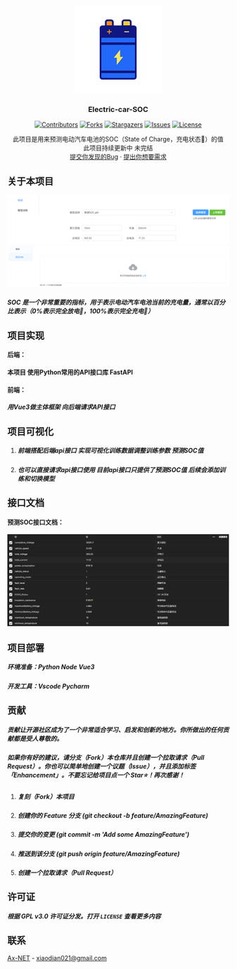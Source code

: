 <!-- PROJECT LOGO -->
<br />
<div align="center">
  <a href="https://github.com/Ax-NET-02/Electric-car-SOC">
    <img src="images/SOC.png" alt="Logo" width="200" height="200">
  </a>

<h3 align="center">Electric-car-SOC</h3>

[![Contributors][contributors-shield]][contributors-url]
[![Forks][forks-shield]][forks-url]
[![Stargazers][stars-shield]][stars-url]
[![Issues][issues-shield]][issues-url]
[![License][license-shield]][license-url]

  <p align="center">
    此项目是用来预测电动汽车电池的SOC（State of Charge，充电状态🔋）的值
    <br />
    此项目持续更新中 未完结
    <br />
    <a href="https://github.com/Ax-NET-02/Electric-car-SOC/issues/new?labels=bug&template=bug-report---.md">提交你发现的Bug</a>
    ·
    <a href="https://github.com/Ax-NET-02/Electric-car-SOC/issues/new?labels=enhancement&template=feature-request---.md">提出你想要需求</a>
  </p>

</div>



<!-- ABOUT THE PROJECT -->

## 关于本项目

[![预测模型][product-yu-test]](images/yu-test.png)
[![训练模型][product-xun]](images/xun.png)


##### SOC 是一个非常重要的指标，用于表示电动汽车电池当前的充电量，通常以百分比表示（0%表示完全放电🪫，100%表示完全充电🔋）


## 项目实现
#### 后端：

#### 本项目 使用Python常用的API接口库 FastAPI


#### 前端：
  ##### 用Vue3做主体框架 向后端请求API接口


## 项目可视化

1. ##### 前端搭配后端api接口 实现可视化训练数据调整训练参数 预测SOC值

2. ##### 也可以直接请求api接口使用 目前api接口只提供了预测SOC值 后续会添加训练和切换模型



## 接口文档

#### 预测SOC接口文档：

  ![接口图片](./images/API-document.png)



## 项目部署

##### 环境准备：Python Node Vue3

##### 开发工具：Vscode Pycharm

<!-- CONTRIBUTING -->

## 贡献

##### 贡献让开源社区成为了一个非常适合学习、启发和创新的地方。你所做出的任何贡献都是**受人尊敬**的。

##### 如果你有好的建议，请分支（Fork）本仓库并且创建一个拉取请求（Pull Request）。你也可以简单地创建一个议题（Issue），并且添加标签「Enhancement」。不要忘记给项目点一个 Star⭐！再次感谢！

1. ##### 复刻（Fork）本项目
2. ##### 创建你的 Feature 分支 (git checkout -b feature/AmazingFeature)
3. ##### 提交你的变更 (git commit -m 'Add some AmazingFeature')
4. ##### 推送到该分支 (git push origin feature/AmazingFeature)
5. ##### 创建一个拉取请求（Pull Request）





<!-- LICENSE -->
## 许可证

##### 根据 GPL v3.0 许可证分发。打开 `LICENSE` 查看更多内容





<!-- CONTACT -->
## 联系

[Ax-NET](https://mail.google.com/) - xiaodian021@gmail.com


<!-- MARKDOWN LINKS & IMAGES -->
<!-- https://www.markdownguide.org/basic-syntax/#reference-style-links -->
[contributors-shield]: https://img.shields.io/github/contributors/Ax-NET-02/Electric-car-SOC.svg?style=for-the-badge
[contributors-url]: https://github.com/Ax-NET-02/Electric-car-SOC/graphs/contributors
[forks-shield]: https://img.shields.io/github/forks/Ax-NET-02/Electric-car-SOC.svg?style=for-the-badge
[forks-url]: https://github.com/Ax-NET-02/Electric-car-SOC/network/members
[stars-shield]: https://img.shields.io/github/stars/Ax-NET-02/Electric-car-SOC.svg?style=for-the-badge
[stars-url]: https://github.com/Ax-NET-02/Electric-car-SOC/stargazers
[issues-shield]: https://img.shields.io/github/issues/Ax-NET-02/Electric-car-SOC.svg?style=for-the-badge
[issues-url]: https://github.com/Ax-NET-02/Electric-car-SOC/issues
[license-shield]: https://img.shields.io/github/license/Ax-NET-02/Electric-car-SOC.svg?style=for-the-badge
[license-url]: https://github.com/Ax-NET-02/Electric-car-SOC/blob/master/LICENSE
[product-yu-test]: images/yu-test.png
[product-xun]: images/xun.png
